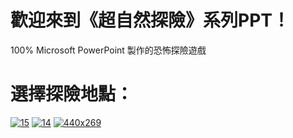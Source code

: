 # 歡迎來到《超自然探險》系列PPT！
100% Microsoft PowerPoint 製作的恐怖探險遊戲

# 選擇探險地點：
[![15](https://github.com/user-attachments/assets/7607c633-5f5d-4b19-acdb-e0b738901bc8)](https://github.com/NiktoBlox/Episode-1-Supernatural-Palace)
[![14](https://github.com/user-attachments/assets/62e2f2ff-6677-4851-a603-632d7693ba4d)](https://github.com/NiktoBlox/Episode-2-Abandoned-Hospital)
[![440x269](https://github.com/user-attachments/assets/cfc0ded7-8904-4f8b-a484-877e06820943)]()

